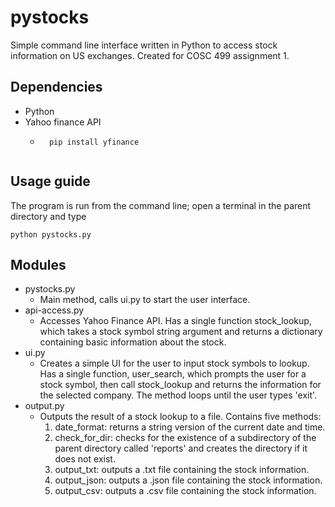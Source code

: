 # pystocks
Simple command line interface written in Python to access stock information on US exchanges. Created for COSC 499 assignment 1.

## Dependencies
* Python
* Yahoo finance API
    * ```
        pip install yfinance
    ```

## Usage guide
The program is run from the command line; open a terminal in the parent directory and type
```
python pystocks.py
```

## Modules
* pystocks.py
    * Main method, calls ui.py to start the user interface.
* api-access.py
    * Accesses Yahoo Finance API. Has a single function stock_lookup, which takes a stock symbol string argument and returns a dictionary containing basic information about the stock.
* ui.py
    * Creates a simple UI for the user to input stock symbols to lookup. Has a single function, user_search, which prompts the user for a stock symbol, then call stock_lookup and returns the information for the selected company. The method loops until the user types 'exit'.
* output.py
    * Outputs the result of a stock lookup to a file. Contains five methods:
        1. date_format: returns a string version of the current date and time.
        2. check_for_dir: checks for the existence of a subdirectory of the parent directory called 'reports' and creates the directory if it does not exist.
        3. output_txt: outputs a .txt file containing the stock information.
        4. output_json: outputs a .json file containing the stock information.
        5. output_csv: outputs a .csv file containing the stock information.
